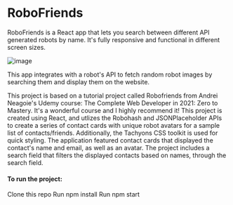 # RoboFriends

RoboFriends is a React app that lets you search between different API generated robots by name. It's fully responsive and functional in different screen sizes.


![image](https://user-images.githubusercontent.com/28638625/127364544-76be9fc7-55be-4530-88e2-e8ad33978068.png)


This app integrates with a robot's API to fetch random robot images by searching them and display them on the website.

This project is based on a tutorial project called Robofriends from Andrei Neagoie's Udemy course: The Complete Web Developer in 2021: Zero to Mastery. It's a wonderful course and I highly recommend it!
This project is created using React, and utlizes the Robohash and JSONPlaceholder APIs to create a series of contact cards with unique robot avatars for a sample list of contacts/friends. Additionally, the Tachyons CSS toolkit is used for quick styling. The application featured contact cards that displayed the contact's name and email, as well as an avatar. The project includes a search field that filters the displayed contacts based on names, through the search field.

#### To run the project:

Clone this repo
Run npm install
Run npm start
